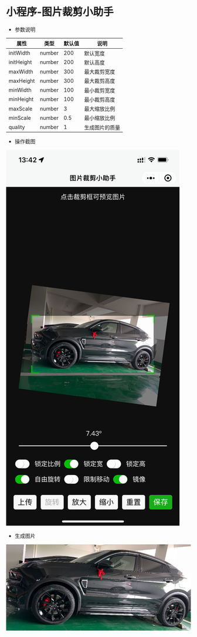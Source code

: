 # 小程序-图片裁剪小助手

- 参数说明

| 属性       | 类型   | 默认值 | 说明           |
| ---------- | ------ | ------ | -------------- |
| initWidth  | number | 200    | 默认宽度       |
| initHeight | number | 200    | 默认高度       |
| maxWidth   | number | 300    | 最大裁剪宽度   |
| maxHeight  | number | 300    | 最大裁剪高度   |
| minWidth   | number | 100    | 最小裁剪宽度   |
| minHeight  | number | 100    | 最小裁剪高度   |
| maxScale   | number | 3      | 最大缩放比例   |
| minScale   | number | 0.5    | 最小缩放比例   |
| quality    | number | 1      | 生成图片的质量 |

- 操作截图

![screenshot1](./docs/screenshot1.jpg)

- 生成图片

![screenshot2](./docs/screenshot2.jpg)
